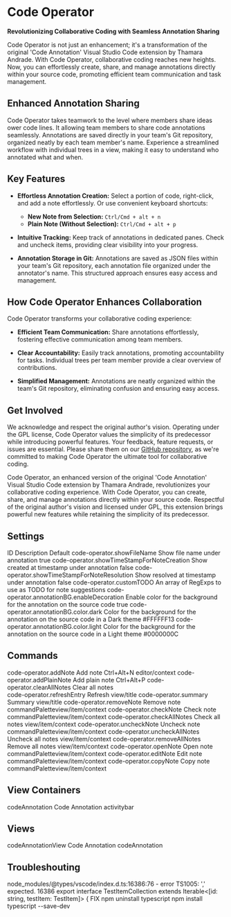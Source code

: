 # Code Operator

**Revolutionizing Collaborative Coding with Seamless Annotation Sharing**

Code Operator is not just an enhancement; it's a transformation of the original 'Code Annotation' Visual Studio Code extension by Thamara Andrade. With Code Operator, collaborative coding reaches new heights. Now, you can effortlessly create, share, and manage annotations directly within your source code, promoting efficient team communication and task management.

## Enhanced Annotation Sharing

Code Operator takes teamwork to the level where members share ideas ower code lines. It allowing team members to share code annotations seamlessly. Annotations are saved directly in your team's Git repository, organized neatly by each team member's name. Experience a streamlined workflow with individual trees in a view, making it easy to understand who annotated what and when.

## Key Features

- **Effortless Annotation Creation:** Select a portion of code, right-click, and add a note effortlessly. Or use convenient keyboard shortcuts:
  - **New Note from Selection:** `Ctrl/Cmd + alt + n`
  - **Plain Note (Without Selection):** `Ctrl/Cmd + alt + p`

- **Intuitive Tracking:** Keep track of annotations in dedicated panes. Check and uncheck items, providing clear visibility into your progress.

- **Annotation Storage in Git:** Annotations are saved as JSON files within your team's Git repository, each annotation file organized under the annotator's name. This structured approach ensures easy access and management.

## How Code Operator Enhances Collaboration

Code Operator transforms your collaborative coding experience:

- **Efficient Team Communication:** Share annotations effortlessly, fostering effective communication among team members.

- **Clear Accountability:** Easily track annotations, promoting accountability for tasks. Individual trees per team member provide a clear overview of contributions.

- **Simplified Management:** Annotations are neatly organized within the team's Git repository, eliminating confusion and ensuring easy access.

## Get Involved

We acknowledge and respect the original author's vision. Operating under the GPL license, Code Operator values the simplicity of its predecessor while introducing powerful features. Your feedback, feature requests, or issues are essential. Please share them on our [GitHub repository](https://github.com/arise-project/vscode-code-operator), as we're committed to making Code Operator the ultimate tool for collaborative coding.

Code Operator, an enhanced version of the original 'Code Annotation' Visual Studio Code extension by Thamara Andrade, revolutionizes your collaborative coding experience. With Code Operator, you can create, share, and manage annotations directly within your source code. Respectful of the original author's vision and licensed under GPL, this extension brings powerful new features while retaining the simplicity of its predecessor.

## Settings

ID	Description	Default
code-operator.showFileName	Show file name under annotation	true
code-operator.showTimeStampForNoteCreation	Show created at timestamp under annotation	false
code-operator.showTimeStampForNoteResolution	Show resolved at timestamp under annotation	false
code-operator.customTODO	An array of RegExps to use as TODO for note suggestions	
code-operator.annotationBG.enableDecoration	Enable color for the background for the annotation on the source code	true
code-operator.annotationBG.color.dark	Color for the background for the annotation on the source code in a Dark theme	#FFFFFF13
code-operator.annotationBG.color.light	Color for the background for the annotation on the source code in a Light theme	#0000000C

## Commands

code-operator.addNote	Add note	Ctrl+Alt+N
editor/context
code-operator.addPlainNote	Add plain note	Ctrl+Alt+P
code-operator.clearAllNotes	Clear all notes		
code-operator.refreshEntry	Refresh		view/title
code-operator.summary	Summary		view/title
code-operator.removeNote	Remove note		commandPaletteview/item/context
code-operator.checkNote	Check note		commandPaletteview/item/context
code-operator.checkAllNotes	Check all notes		view/item/context
code-operator.uncheckNote	Uncheck note		commandPaletteview/item/context
code-operator.uncheckAllNotes	Uncheck all notes		view/item/context
code-operator.removeAllNotes	Remove all notes		view/item/context
code-operator.openNote	Open note		commandPaletteview/item/context
code-operator.editNote	Edit note		commandPaletteview/item/context
code-operator.copyNote	Copy note		commandPaletteview/item/context

## View Containers

codeAnnotation	Code Annotation	activitybar

## Views

codeAnnotationView	Code Annotation	codeAnnotation

## Troubleshouting

node_modules/@types/vscode/index.d.ts:16386:76 - error TS1005: ',' expected.
16386  export interface TestItemCollection extends Iterable<[id: string, testItem: TestItem]> {
FIX
npm uninstall typescript
npm install typescript --save-dev
